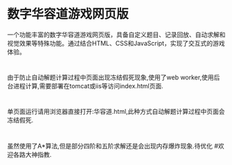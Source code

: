 # 数字华容道游戏网页版
一个功能丰富的数字华容道游戏网页版，具备自定义题目、记录回放、自动求解和视觉效果等特殊功能。通过结合HTML、CSS和JavaScript，实现了交互式的游戏体验。
#
由于防止自动解题计算过程中页面出现冻结假死现象,使用了web worker,使用后台进程计算,需要部署在tomcat或iis等访问index.html页面.
#
单页面运行请用浏览器直接打开:华容道.html,此种方式自动解题计算过程中页面会冻结假死.
#
虽然使用了A*算法,但是部分四阶和五阶求解还是会出现内存爆炸现象.待优化
#欢迎各路大神指教.
